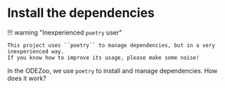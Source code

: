 # Install the dependencies

!!! warning "Inexperienced ``poetry`` user"

    This project uses ``poetry`` to manage dependencies, but in a very inexperienced way.
    If you know how to improve its usage, please make some noise!

In the ODEZoo, we use `poetry` to install and manage dependencies.
How does it work?
